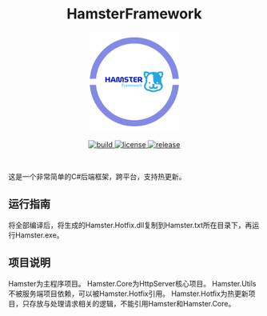 <div align="center">
  
  # HamsterFramework
  
</div>

<p align="center">
  <img src="https://github.com/lipeilin2006/HamsterFramework/blob/main/HamsterLogo.png" style="height:200px;width:auto;" alt="icon"/>
</p>

<p align="center">
  <a href="https://github.com/lipeilin2006/HamsterFramework/actions/workflows/Build.yml">
    <img src="https://github.com/lipeilin2006/HamsterFramework/actions/workflows/Build.yml/badge.svg" alt="build">
  </a>
  <a href="https://raw.githubusercontent.com/lipeilin2006/HamsterFramework/main/LICENSE">
    <img src="https://img.shields.io/github/license/lipeilin2006/HamsterFramework" alt="license">
  </a>
  <a href="https://github.com/lipeilin2006/HamsterFramework/releases">
    <img src="https://img.shields.io/github/v/release/lipeilin2006/HamsterFramework?color=blueviolet&include_prereleases" alt="release">
  </a>
</p>

<br />

这是一个非常简单的C#后端框架，跨平台，支持热更新。

## 运行指南
将全部编译后，将生成的Hamster.Hotfix.dll复制到Hamster.txt所在目录下，再运行Hamster.exe。

## 项目说明
Hamster为主程序项目。
Hamster.Core为HttpServer核心项目。
Hamster.Utils不被服务端项目依赖，可以被Hamster.Hotfix引用。
Hamster.Hotfix为热更新项目，只存放与处理请求相关的逻辑，不能引用Hamster和Hamster.Core。